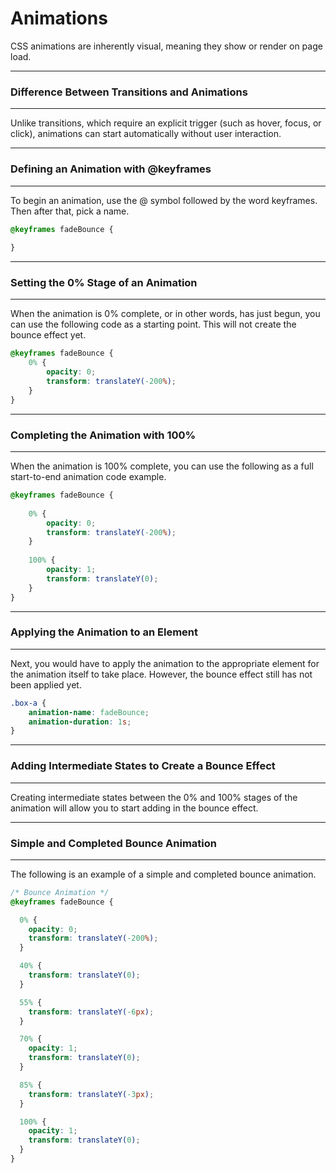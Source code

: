 # Animations

CSS <span class="emphasis">animations</span> are inherently <span class="emphasis">visual</span>, meaning they show or render on <span class="emphasis">page load</span>.  

---
### Difference Between Transitions and Animations
---

Unlike <span class="emphasis">transitions</span>, which require an explicit <span class="secondEmphasis">trigger</span> (such as hover, focus, or click), <span class="emphasis">animations</span> can start automatically without user interaction.

---
### Defining an Animation with @keyframes
---

To begin an animation, use the @ symbol followed by the word keyframes. Then after that, pick a name.

```css
@keyframes fadeBounce {
 
}
```

---
### Setting the 0% Stage of an Animation
---

When the animation is 0% complete, or in other words, has just begun, you can use the following code as a starting point. This will not create the bounce effect yet.

```css
@keyframes fadeBounce {
    0% {
        opacity: 0;
        transform: translateY(-200%);
    }
}
```

---
### Completing the Animation with 100%
---

When the animation is 100% complete, you can use the following as a full start-to-end animation code example.

```css
@keyframes fadeBounce {
 
    0% {
        opacity: 0;
        transform: translateY(-200%);
    }
 
    100% {
        opacity: 1;
        transform: translateY(0);
    }
}
```

---
### Applying the Animation to an Element
---

Next, you would have to apply the animation to the appropriate element for the animation itself to take place. However, the bounce effect still has not been applied yet.

```css
.box-a {
    animation-name: fadeBounce;
    animation-duration: 1s;
}
```

---
### Adding Intermediate States to Create a Bounce Effect
---

Creating intermediate states between the 0% and 100% stages of the animation will allow you to start adding in the bounce effect.

---
### Simple and Completed Bounce Animation
---

The following is an example of a simple and completed bounce animation.

```css
/* Bounce Animation */
@keyframes fadeBounce {

  0% {
    opacity: 0;
    transform: translateY(-200%);
  }

  40% {
    transform: translateY(0);
  }

  55% {
    transform: translateY(-6px);
  }

  70% {
    opacity: 1;
    transform: translateY(0);
  }

  85% {
    transform: translateY(-3px);
  }

  100% {
    opacity: 1;
    transform: translateY(0);
  }
}
```
